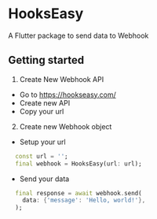 # HooksEasy

A Flutter package to send data to Webhook

## Getting started

1. Create New Webhook API
- Go to https://hookseasy.com/
- Create new API
- Copy your url

2. Create new Webhook object
- Setup your url
```dart
  const url = '';
  final webhook = HooksEasy(url: url);
```

- Send your data
```dart
  final response = await webhook.send(
    data: {'message': 'Hello, world!'},
  );
```
